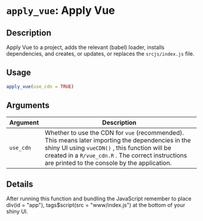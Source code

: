 # `apply_vue`: Apply Vue

## Description


 Apply Vue to a project, adds the relevant (babel) loader, installs dependencies,
 and creates, or updates, or replaces the `srcjs/index.js` file.


## Usage

```r
apply_vue(use_cdn = TRUE)
```


## Arguments

Argument      |Description
------------- |----------------
```use_cdn```     |     Whether to use the CDN for `vue` (recommended). This means later importing the dependencies in the shiny UI using `vueCDN()` , this function will be created in a `R/vue_cdn.R` . The correct instructions are printed to the console by the application.

## Details


 After running this function and bundling the JavaScript remember to place
 div(id = "app"), tags$script(src = "www/index.js") at the bottom of your shiny UI.


